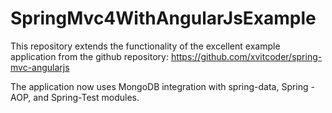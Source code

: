 # SpringMvc4WithAngularJsExample

This repository extends the functionality of the excellent example application from the github repository: https://github.com/xvitcoder/spring-mvc-angularjs

The application now uses MongoDB integration with spring-data, Spring - AOP, and Spring-Test modules.
